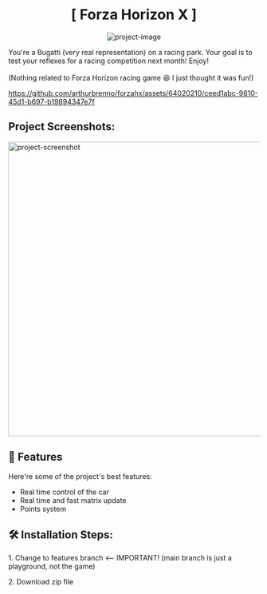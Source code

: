 <h1 align="center" id="title">[ Forza Horizon X ]</h1>

<p align="center"><img src="https://socialify.git.ci/arthurbrenno/forzahx/image?description=1&amp;font=Rokkitt&amp;language=1&amp;name=1&amp;owner=1&amp;pattern=Solid&amp;theme=Dark" alt="project-image"></p>

<p id="description">You're a Bugatti (very real representation) on a racing park. Your goal is to test your reflexes for a racing competition next month! Enjoy!<br><br>(Nothing related to Forza Horizon racing game 😆 I just thought it was fun!)</p>



https://github.com/arthurbrenno/forzahx/assets/64020210/ceed1abc-9810-45d1-b697-b19894347e7f



<h2>Project Screenshots:</h2>

<img src="https://media.discordapp.net/attachments/815753127537410102/1111663959469207712/image.png?width=806&amp;height=318" alt="project-screenshot" width="590" height="auto">


  
  
<h2>🧐 Features</h2>

Here're some of the project's best features:

*   Real time control of the car
*   Real time and fast matrix update
*   Points system

<h2>🛠️ Installation Steps:</h2>

<p>1. Change to features branch <-- IMPORTANT! (main branch is just a playground, not the game) </p> 
<p>2. Download zip file</p>
